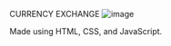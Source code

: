 CURRENCY EXCHANGE
![image](https://github.com/nj-tan/currency-exchange/assets/101045346/08ca6a00-e8e0-471c-bea9-303b4b65e0f0)

Made using HTML, CSS, and JavaScript.
